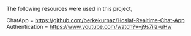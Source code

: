 The following resources were used in this project,

ChatApp = https://github.com/berkekurnaz/Hoslaf-Realtime-Chat-App
Authentication = https://www.youtube.com/watch?v=j9s7iIz-uHw